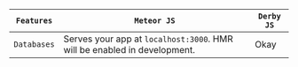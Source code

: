 |`Features`|`Meteor JS`|`Derby JS`|
|------------------|-----------|-----------|
|`Databases`|Serves your app at `localhost:3000`. HMR will be enabled in development.|Okay|
